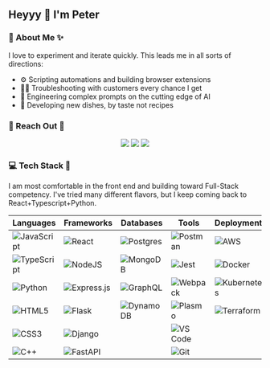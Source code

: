 ## Heyyy 👋 I'm Peter

### 💫 About Me ✨

I love to experiment and iterate quickly. This leads me in all sorts of directions:
- ⚙ Scripting automations and building browser extensions
- 👨‍💼 Troubleshooting with customers every chance I get
- 🤖 Engineering complex prompts on the cutting edge of AI 
- 🍳 Developing new dishes, by taste not recipes

### 💬 Reach Out 📧

<div align='center'>

[![](https://img.shields.io/badge/linkedin-%230077B5.svg?&style=for-the-badge&logo=linkedin&logoColor=white)](https://www.linkedin.com/in/peterpcw/)
[![](https://img.shields.io/badge/site-878787.svg?&style=for-the-badge&logo=Microsoft%20Edge&logoColor=%23000000)](https://peterpcw.github.io/)
[![](https://img.shields.io/badge/email-FF8500.svg?&style=for-the-badge&logo=gmail&logoColor=white)](mailto:peter@byteplusbit.com)

</div>

### 💻 Tech Stack 🥞

I am most comfortable in the front end and building toward Full-Stack competency. I've tried many different flavors, but I keep coming back to React+Typescript+Python.

| **Languages**|**Frameworks**|**Databases**|**Tools**|**Deployment**|**Styling**|
| --- | --- | --- | --- | --- | --- |
| <img alt="JavaScript" src="https://img.shields.io/badge/javascript%20-%23323330.svg?&style=for-the-badge&logo=javascript&logoColor=%23F7DF1E"/> | <img alt="React" src="https://img.shields.io/badge/react%20-%2320232a.svg?&style=for-the-badge&logo=react&logoColor=%2361DAFB"/> | ![Postgres](https://img.shields.io/badge/postgres-%23316192.svg?style=for-the-badge&logo=postgresql&logoColor=white) | ![Postman](https://img.shields.io/badge/Postman-FF6C37?style=for-the-badge&logo=postman&logoColor=white) | <img alt="AWS" src="https://img.shields.io/badge/Amazon_AWS-232F3E?style=for-the-badge&logo=amazon-aws&logoColor=white"/> | ![Material UI](https://img.shields.io/badge/material%20UI-black?style=for-the-badge&logo=MUI) |
| ![TypeScript](https://img.shields.io/badge/typescript-%23007ACC.svg?style=for-the-badge&logo=typescript&logoColor=white) | <img alt="NodeJS" src="https://img.shields.io/badge/node.js%20-%2343853D.svg?&style=for-the-badge&logo=node.js&logoColor=white"/> | <img alt="MongoDB" src ="https://img.shields.io/badge/MongoDB-%234ea94b.svg?&style=for-the-badge&logo=mongodb&logoColor=white"/> | ![Jest](https://img.shields.io/badge/jest-C63D14?style=for-the-badge&logo=jest) | <img alt="Docker" src="https://img.shields.io/badge/docker%20-%230db7ed.svg?&style=for-the-badge&logo=docker&logoColor=white"/> | ![Bootstrap](https://img.shields.io/badge/bootstrap-602C50?style=for-the-badge&logo=bootstrap) |
| ![Python](https://img.shields.io/badge/python-3670A0?style=for-the-badge&logo=python&logoColor=ffdd54) | <img alt="Express.js" src="https://img.shields.io/badge/express.js%20-%23404d59.svg?&style=for-the-badge"/> | ![GraphQL](https://img.shields.io/badge/graphql-e535ab?style=for-the-badge&logo=graphql) | ![Webpack](https://img.shields.io/badge/webpack-8ED5FA?style=for-the-badge&logo=webpack&logoColor=black) | ![Kubernetes](https://img.shields.io/badge/kubernetes-%23326ce5.svg?style=for-the-badge&logo=kubernetes&logoColor=white) | ![Sass](https://img.shields.io/badge/sass-white?style=for-the-badge&logo=sass) |
| <img alt="HTML5" src="https://img.shields.io/badge/html5%20-%23E34F26.svg?&style=for-the-badge&logo=html5&logoColor=white"/> | <img alt="Flask" src="https://img.shields.io/badge/flask%20-%23000.svg?&style=for-the-badge&logo=flask&logoColor=white"/> | ![DynamoDB](https://img.shields.io/badge/dynamodb-FF9900?style=for-the-badge&logo=dynamodb) | ![Plasmo](https://img.shields.io/badge/plasmo-white?style=for-the-badge&logo=plasmo) | <img alt="Terraform" src="https://img.shields.io/badge/terraform%20-%235835CC.svg?&style=for-the-badge&logo=terraform&logoColor=white"/> | |
| <img alt="CSS3" src="https://img.shields.io/badge/css3%20-%231572B6.svg?&style=for-the-badge&logo=css3&logoColor=white"/> | ![Django](https://img.shields.io/badge/django-092E20?style=for-the-badge&logo=django) | | ![VS Code](https://img.shields.io/badge/VS%20Code-black?style=for-the-badge&logo=VisualStudioCode&logoColor=%2323bda3) | | |
| ![C++](https://img.shields.io/badge/C%2B%2B-044F88?style=for-the-badge&logo=cplusplus) | ![FastAPI](https://img.shields.io/badge/FastAPI-005571?style=for-the-badge&logo=fastapi) | | <img alt="Git" src="https://img.shields.io/badge/git%20-%23F05033.svg?&style=for-the-badge&logo=git&logoColor=white"/> | | |

<!--
**PeterPCW/PeterPCW** is a ✨ _special_ ✨ repository because its `README.md` (this file) appears on your GitHub profile.

Here are some ideas to get you started:

- 🔭 I’m currently working on ...
- 🌱 I’m currently learning ...
- 👯 I’m looking to collaborate on ...
- 🤔 I’m looking for help with ...
- 💬 Ask me about ...
- 📫 How to reach me: ...
- 😄 Pronouns: ...
- ⚡ Fun fact: ...
-->
